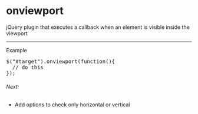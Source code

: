 onviewport
==========

jQuery plugin that executes a callback when an element is visible inside the viewport

----
Example
<pre>
$("#target").onviewport(function(){
  // do this
});
</pre>

###### Next: 
- Add options to check only horizontal or vertical

